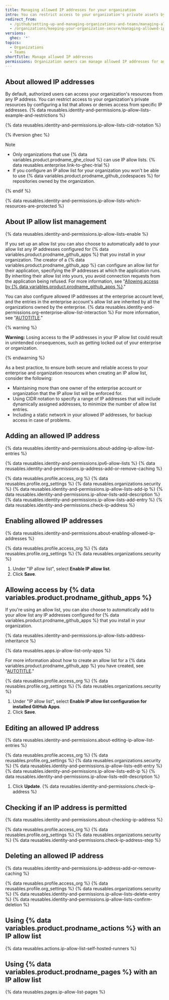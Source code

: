 ```yaml
---
title: Managing allowed IP addresses for your organization
intro: You can restrict access to your organization's private assets by configuring a list of IP addresses that are allowed to connect.
redirect_from:
  - /github/setting-up-and-managing-organizations-and-teams/managing-allowed-ip-addresses-for-your-organization
  - /organizations/keeping-your-organization-secure/managing-allowed-ip-addresses-for-your-organization
versions:
  ghec: '*'
topics:
  - Organizations
  - Teams
shortTitle: Manage allowed IP addresses
permissions: Organization owners can manage allowed IP addresses for an organization.
---
```


## About allowed IP addresses

By default, authorized users can access your organization's resources from any IP address. You can restrict access to your organization's private resources by configuring a list that allows or denies access from specific IP addresses. {% data reusables.identity-and-permissions.ip-allow-lists-example-and-restrictions %}

{% data reusables.identity-and-permissions.ip-allow-lists-cidr-notation %}

{% ifversion ghec %}

> [!NOTE]
> * Only organizations that use {% data variables.product.prodname_ghe_cloud %} can use IP allow lists. {% data reusables.enterprise.link-to-ghec-trial %}
> * If you configure an IP allow list for your organization you won't be able to use {% data variables.product.prodname_github_codespaces %} for repositories owned by the organization.

{% endif %}

{% data reusables.identity-and-permissions.ip-allow-lists-which-resources-are-protected %}

## About IP allow list management

{% data reusables.identity-and-permissions.ip-allow-lists-enable %}

If you set up an allow list you can also choose to automatically add to your allow list any IP addresses configured for {% data variables.product.prodname_github_apps %} that you install in your organization. The creator of a {% data variables.product.prodname_github_app %} can configure an allow list for their application, specifying the IP addresses at which the application runs. By inheriting their allow list into yours, you avoid connection requests from the application being refused. For more information, see "[Allowing access by {% data variables.product.prodname_github_apps %}](#allowing-access-by-github-apps)."

You can also configure allowed IP addresses at the enterprise account level, and the entries in the enterprise account's allow list are inherited by all the organizations owned by the enterprise. {% data reusables.identity-and-permissions.org-enterprise-allow-list-interaction %} For more information, see "[AUTOTITLE](/admin/policies/enforcing-policies-for-your-enterprise/enforcing-policies-for-security-settings-in-your-enterprise#managing-allowed-ip-addresses-for-organizations-in-your-enterprise)."

{% warning %}

**Warning:** Losing access to the IP addresses in your IP allow list could result in unintended consequences, such as getting locked out of your enterprise or organization.

{% endwarning %}

As a best practice, to ensure both secure and reliable access to your enterprise and organization resources when creating an IP allow list, consider the following:

* Maintaining more than one owner of the enterprise account or organization that the IP allow list will be enforced for.
* Using CIDR notation to specify a range of IP addresses that will include dynamically assigned addresses, to minimize the number of allow list entries.
* Including a static network in your allowed IP addresses, for backup access in case of problems.

## Adding an allowed IP address

{% data reusables.identity-and-permissions.about-adding-ip-allow-list-entries %}

{% data reusables.identity-and-permissions.ipv6-allow-lists %}
{% data reusables.identity-and-permissions.ip-address-add-or-remove-caching %}

{% data reusables.profile.access_org %}
{% data reusables.profile.org_settings %}
{% data reusables.organizations.security %}
{% data reusables.identity-and-permissions.ip-allow-lists-add-ip %}
{% data reusables.identity-and-permissions.ip-allow-lists-add-description %}
{% data reusables.identity-and-permissions.ip-allow-lists-add-entry %}
{% data reusables.identity-and-permissions.check-ip-address %}

## Enabling allowed IP addresses

{% data reusables.identity-and-permissions.about-enabling-allowed-ip-addresses %}

{% data reusables.profile.access_org %}
{% data reusables.profile.org_settings %}
{% data reusables.organizations.security %}
1. Under "IP allow list", select **Enable IP allow list**.
1. Click **Save**.

## Allowing access by {% data variables.product.prodname_github_apps %}

If you're using an allow list, you can also choose to automatically add to your allow list any IP addresses configured for {% data variables.product.prodname_github_apps %} that you install in your organization.

{% data reusables.identity-and-permissions.ip-allow-lists-address-inheritance %}

{% data reusables.apps.ip-allow-list-only-apps %}

For more information about how to create an allow list for a {% data variables.product.prodname_github_app %} you have created, see "[AUTOTITLE](/apps/maintaining-github-apps/managing-allowed-ip-addresses-for-a-github-app)."

{% data reusables.profile.access_org %}
{% data reusables.profile.org_settings %}
{% data reusables.organizations.security %}
1. Under "IP allow list", select **Enable IP allow list configuration for installed GitHub Apps**.
1. Click **Save**.

## Editing an allowed IP address

{% data reusables.identity-and-permissions.about-editing-ip-allow-list-entries %}

{% data reusables.profile.access_org %}
{% data reusables.profile.org_settings %}
{% data reusables.organizations.security %}
{% data reusables.identity-and-permissions.ip-allow-lists-edit-entry %}
{% data reusables.identity-and-permissions.ip-allow-lists-edit-ip %}
{% data reusables.identity-and-permissions.ip-allow-lists-edit-description %}
1. Click **Update**.
{% data reusables.identity-and-permissions.check-ip-address %}

## Checking if an IP address is permitted

{% data reusables.identity-and-permissions.about-checking-ip-address %}

{% data reusables.profile.access_org %}
{% data reusables.profile.org_settings %}
{% data reusables.organizations.security %}
{% data reusables.identity-and-permissions.check-ip-address-step %}

## Deleting an allowed IP address

{% data reusables.identity-and-permissions.ip-address-add-or-remove-caching %}

{% data reusables.profile.access_org %}
{% data reusables.profile.org_settings %}
{% data reusables.organizations.security %}
{% data reusables.identity-and-permissions.ip-allow-lists-delete-entry %}
{% data reusables.identity-and-permissions.ip-allow-lists-confirm-deletion %}

## Using {% data variables.product.prodname_actions %} with an IP allow list

{% data reusables.actions.ip-allow-list-self-hosted-runners %}

## Using {% data variables.product.prodname_pages %} with an IP allow list

{% data reusables.pages.ip-allow-list-pages %}
